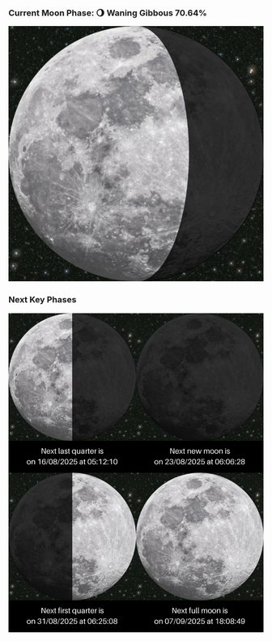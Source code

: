 ### Current Moon Phase: 🌖 Waning Gibbous 70.64%
![Moon Phase](moonphase.png)
### Next Key Phases
![Gallery](gallery.png)